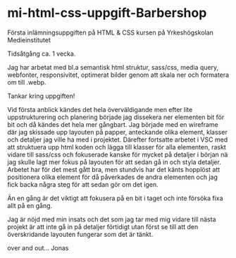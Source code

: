 # mi-html-css-uppgift-Barbershop
Första inlämningsuppgiften på HTML &amp; CSS kursen på Yrkeshögskolan Medieinstitutet

Tidsåtgång ca. 1 vecka.

Jag har arbetat med bl.a semantisk html struktur, sass/css, media query, webfonter, responsivitet,  optimerat bilder genom att skala ner och formatera om till .webp.

Tankar kring uppgiften!

Vid första anblick kändes det hela överväldigande men efter lite uppstrukturering och planering började jag dissekera ner elementen bit för bit och då kändes det hela mer gångbart.
Jag började med en wireframe där jag skissade upp layouten på papper, anteckande olika element, klasser och detaljer jag ville ha med i projektet.
Därefter fortsatte arbetet i VSC med att struktuera upp html koden och lägga till klasser för alla elementen, raskt vidare till sass/css och fokuserade kanske för mycket på detaljer i början nä jag skulle lagt mer fokus på layouten för att sedan gå in och styla detaljer.
Arbetet har för det mest gått bra, men stundvis har det känts hopplöst att positionera olika element för då påverkades de andra elementen och jag fick backa några steg för att sedan gör om det igen.

Än en gång är det viktigt att fokusera på en bit i taget och inte försöka fixa allt på en gång.

Jag är nöjd med min insats och det som jag tar med mig vidare till nästa projekt är att inte gå in på detaljer förtidigt utan först se till att den överskridande layouten fungerar som det är tänkt.

over and out... Jonas



